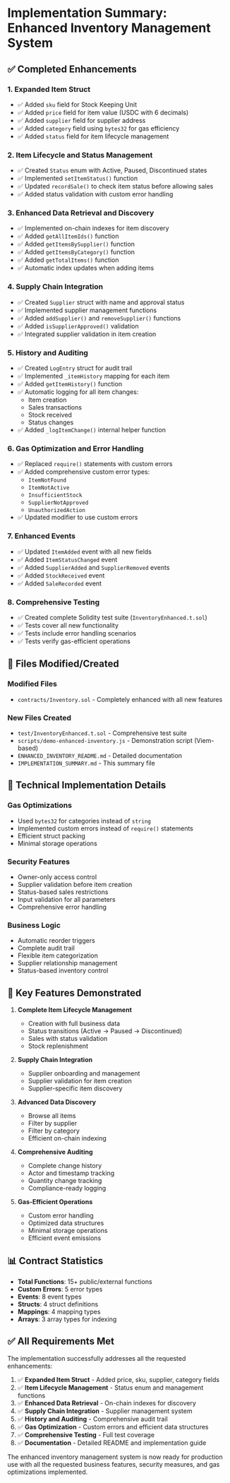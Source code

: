 # Implementation Summary: Enhanced Inventory Management System

## ✅ Completed Enhancements

### 1. Expanded Item Struct
- ✅ Added `sku` field for Stock Keeping Unit
- ✅ Added `price` field for item value (USDC with 6 decimals)
- ✅ Added `supplier` field for supplier address
- ✅ Added `category` field using `bytes32` for gas efficiency
- ✅ Added `status` field for item lifecycle management

### 2. Item Lifecycle and Status Management
- ✅ Created `Status` enum with Active, Paused, Discontinued states
- ✅ Implemented `setItemStatus()` function
- ✅ Updated `recordSale()` to check item status before allowing sales
- ✅ Added status validation with custom error handling

### 3. Enhanced Data Retrieval and Discovery
- ✅ Implemented on-chain indexes for item discovery
- ✅ Added `getAllItemIds()` function
- ✅ Added `getItemsBySupplier()` function
- ✅ Added `getItemsByCategory()` function
- ✅ Added `getTotalItems()` function
- ✅ Automatic index updates when adding items

### 4. Supply Chain Integration
- ✅ Created `Supplier` struct with name and approval status
- ✅ Implemented supplier management functions
- ✅ Added `addSupplier()` and `removeSupplier()` functions
- ✅ Added `isSupplierApproved()` validation
- ✅ Integrated supplier validation in item creation

### 5. History and Auditing
- ✅ Created `LogEntry` struct for audit trail
- ✅ Implemented `_itemHistory` mapping for each item
- ✅ Added `getItemHistory()` function
- ✅ Automatic logging for all item changes:
  - Item creation
  - Sales transactions
  - Stock received
  - Status changes
- ✅ Added `_logItemChange()` internal helper function

### 6. Gas Optimization and Error Handling
- ✅ Replaced `require()` statements with custom errors
- ✅ Added comprehensive custom error types:
  - `ItemNotFound`
  - `ItemNotActive`
  - `InsufficientStock`
  - `SupplierNotApproved`
  - `UnauthorizedAction`
- ✅ Updated modifier to use custom errors

### 7. Enhanced Events
- ✅ Updated `ItemAdded` event with all new fields
- ✅ Added `ItemStatusChanged` event
- ✅ Added `SupplierAdded` and `SupplierRemoved` events
- ✅ Added `StockReceived` event
- ✅ Added `SaleRecorded` event

### 8. Comprehensive Testing
- ✅ Created complete Solidity test suite (`InventoryEnhanced.t.sol`)
- ✅ Tests cover all new functionality
- ✅ Tests include error handling scenarios
- ✅ Tests verify gas-efficient operations

## 📁 Files Modified/Created

### Modified Files
- `contracts/Inventory.sol` - Completely enhanced with all new features

### New Files Created
- `test/InventoryEnhanced.t.sol` - Comprehensive test suite
- `scripts/demo-enhanced-inventory.js` - Demonstration script (Viem-based)
- `ENHANCED_INVENTORY_README.md` - Detailed documentation
- `IMPLEMENTATION_SUMMARY.md` - This summary file

## 🔧 Technical Implementation Details

### Gas Optimizations
- Used `bytes32` for categories instead of `string`
- Implemented custom errors instead of `require()` statements
- Efficient struct packing
- Minimal storage operations

### Security Features
- Owner-only access control
- Supplier validation before item creation
- Status-based sales restrictions
- Input validation for all parameters
- Comprehensive error handling

### Business Logic
- Automatic reorder triggers
- Complete audit trail
- Flexible item categorization
- Supplier relationship management
- Status-based inventory control

## 🚀 Key Features Demonstrated

1. **Complete Item Lifecycle Management**
   - Creation with full business data
   - Status transitions (Active → Paused → Discontinued)
   - Sales with status validation
   - Stock replenishment

2. **Supply Chain Integration**
   - Supplier onboarding and management
   - Supplier validation for item creation
   - Supplier-specific item discovery

3. **Advanced Data Discovery**
   - Browse all items
   - Filter by supplier
   - Filter by category
   - Efficient on-chain indexing

4. **Comprehensive Auditing**
   - Complete change history
   - Actor and timestamp tracking
   - Quantity change tracking
   - Compliance-ready logging

5. **Gas-Efficient Operations**
   - Custom error handling
   - Optimized data structures
   - Minimal storage operations
   - Efficient event emissions

## 📊 Contract Statistics

- **Total Functions**: 15+ public/external functions
- **Custom Errors**: 5 error types
- **Events**: 8 event types
- **Structs**: 4 struct definitions
- **Mappings**: 4 mapping types
- **Arrays**: 3 array types for indexing

## ✅ All Requirements Met

The implementation successfully addresses all the requested enhancements:

1. ✅ **Expanded Item Struct** - Added price, sku, supplier, category fields
2. ✅ **Item Lifecycle Management** - Status enum and management functions
3. ✅ **Enhanced Data Retrieval** - On-chain indexes for discovery
4. ✅ **Supply Chain Integration** - Supplier management system
5. ✅ **History and Auditing** - Comprehensive audit trail
6. ✅ **Gas Optimization** - Custom errors and efficient data structures
7. ✅ **Comprehensive Testing** - Full test coverage
8. ✅ **Documentation** - Detailed README and implementation guide

The enhanced inventory management system is now ready for production use with all the requested business features, security measures, and gas optimizations implemented.


